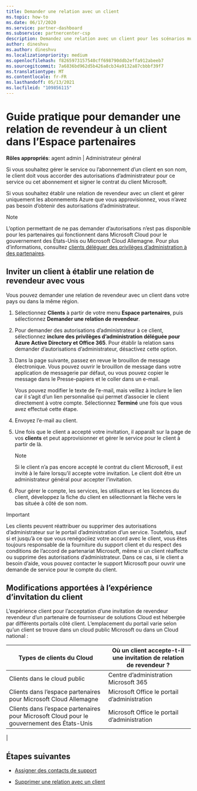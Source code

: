 ```yaml
---
title: Demander une relation avec un client
ms.topic: how-to
ms.date: 06/17/2020
ms.service: partner-dashboard
ms.subservice: partnercenter-csp
description: Demandez une relation avec un client pour les scénarios multi-partenaires multicanaux ou si vos privilèges d’administrateur délégué pour un client doivent être restaurés.
author: dineshvu
ms.author: dineshvu
ms.localizationpriority: medium
ms.openlocfilehash: f8265973157540cff698790ddb2effa912abeeb7
ms.sourcegitcommit: 7a6836bd962d5b426a8cb34a9132a87cbbbf39f7
ms.translationtype: MT
ms.contentlocale: fr-FR
ms.lasthandoff: 05/13/2021
ms.locfileid: "109856115"
---
```

# <a name="how-to-request-a-reseller-relationship-from-a-customer-in-partner-center"></a>Guide pratique pour demander une relation de revendeur à un client dans l’Espace partenaires

**Rôles appropriés**: agent admin | Administrateur général

Si vous souhaitez gérer le service ou l’abonnement d’un client en son nom, le client doit vous accorder des autorisations d’administrateur pour ce service ou cet abonnement et signer le contrat du client Microsoft.

Si vous souhaitez établir une relation de revendeur avec un client et gérer uniquement les abonnements Azure que vous approvisionnez, vous n’avez pas besoin d’obtenir des autorisations d’administrateur.

>[!NOTE] 
>L’option permettant de ne pas demander d’autorisations n’est pas disponible pour les partenaires qui fonctionnent dans Microsoft Cloud pour le gouvernement des États-Unis ou Microsoft Cloud Allemagne. Pour plus d’informations, consultez [clients déléguer des privilèges d’administration à des partenaires](customers-revoke-admin-privileges.md).

## <a name="invite-a-customer-to-establish-a-reseller-relationship-with-you"></a>Inviter un client à établir une relation de revendeur avec vous

Vous pouvez demander une relation de revendeur avec un client dans votre pays ou dans la même région.

1. Sélectionnez **Clients** à partir de votre menu **Espace partenaires**, puis sélectionnez **Demander une relation de revendeur**.

2. Pour demander des autorisations d’administrateur à ce client, sélectionnez **inclure des privilèges d’administration déléguée pour Azure Active Directory et Office 365**. Pour établir la relation sans demander d’autorisations d’administrateur, désactivez cette option.

3. Dans la page suivante, passez en revue le brouillon de message électronique. Vous pouvez ouvrir le brouillon de message dans votre application de messagerie par défaut, ou vous pouvez copier le message dans le Presse-papiers et le coller dans un e-mail.

   Vous pouvez modifier le texte de l’e-mail, mais veillez à inclure le lien car il s’agit d’un lien personnalisé qui permet d’associer le client directement à votre compte. Sélectionnez **Terminé** une fois que vous avez effectué cette étape.

4. Envoyez l’e-mail au client.

5. Une fois que le client a accepté votre invitation, il apparaît sur la page de vos **clients** et peut approvisionner et gérer le service pour le client à partir de là.

   > [!NOTE]
   > Si le client n’a pas encore accepté le contrat du client Microsoft, il est invité à le faire lorsqu’il accepte votre invitation. Le client doit être un administrateur général pour accepter l’invitation.

6. Pour gérer le compte, les services, les utilisateurs et les licences du client, développez la fiche du client en sélectionnant la flèche vers le bas située à côté de son nom.

> [!IMPORTANT]  
> Les clients peuvent réattribuer ou supprimer des autorisations d’administrateur sur le portail d’administration d’un service. Toutefois, sauf si et jusqu’à ce que vous renégociiez votre accord avec le client, vous êtes toujours responsable de la fourniture du support client et du respect des conditions de l’accord de partenariat Microsoft, même si un client réaffecte ou supprime des autorisations d’administrateur. Dans ce cas, si le client a besoin d’aide, vous pouvez contacter le support Microsoft pour ouvrir une demande de service pour le compte du client.

## <a name="changes-to-the-customer-invitation-experience"></a>Modifications apportées à l’expérience d’invitation du client

L’expérience client pour l’acceptation d’une invitation de revendeur revendeur d’un partenaire de fournisseur de solutions Cloud est hébergée par différents portails côté client. L’emplacement du portail varie selon qu’un client se trouve dans un cloud public Microsoft ou dans un Cloud national :

|Types de clients du Cloud  | Où un client accepte-t-il une invitation de relation de revendeur ? |
|---------|---------
| Clients dans le cloud public | Centre d’administration Microsoft 365 |
| Clients dans l’espace partenaires pour Microsoft Cloud Allemagne | Microsoft Office le portail d’administration |
| Clients dans l’espace partenaires pour Microsoft Cloud pour le gouvernement des États-Unis | Microsoft Office le portail d’administration |
|

## <a name="next-steps"></a>Étapes suivantes

- [Assigner des contacts de support](assign-support-contacts.md)

- [Supprimer une relation avec un client](remove-a-relationship.md)
